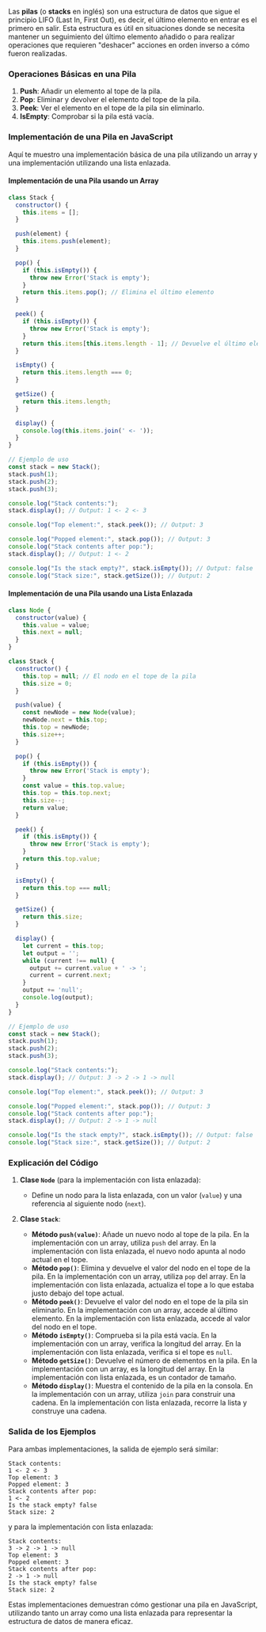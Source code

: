 Las **pilas** (o **stacks** en inglés) son una estructura de datos que sigue el principio LIFO (Last In, First Out), es decir, el último elemento en entrar es el primero en salir. Esta estructura es útil en situaciones donde se necesita mantener un seguimiento del último elemento añadido o para realizar operaciones que requieren "deshacer" acciones en orden inverso a cómo fueron realizadas.

### Operaciones Básicas en una Pila

1. **Push**: Añadir un elemento al tope de la pila.
2. **Pop**: Eliminar y devolver el elemento del tope de la pila.
3. **Peek**: Ver el elemento en el tope de la pila sin eliminarlo.
4. **IsEmpty**: Comprobar si la pila está vacía.

### Implementación de una Pila en JavaScript

Aquí te muestro una implementación básica de una pila utilizando un array y una implementación utilizando una lista enlazada.

#### Implementación de una Pila usando un Array

```javascript
class Stack {
  constructor() {
    this.items = [];
  }

  push(element) {
    this.items.push(element);
  }

  pop() {
    if (this.isEmpty()) {
      throw new Error('Stack is empty');
    }
    return this.items.pop(); // Elimina el último elemento
  }

  peek() {
    if (this.isEmpty()) {
      throw new Error('Stack is empty');
    }
    return this.items[this.items.length - 1]; // Devuelve el último elemento
  }

  isEmpty() {
    return this.items.length === 0;
  }

  getSize() {
    return this.items.length;
  }

  display() {
    console.log(this.items.join(' <- '));
  }
}

// Ejemplo de uso
const stack = new Stack();
stack.push(1);
stack.push(2);
stack.push(3);

console.log("Stack contents:");
stack.display(); // Output: 1 <- 2 <- 3

console.log("Top element:", stack.peek()); // Output: 3

console.log("Popped element:", stack.pop()); // Output: 3
console.log("Stack contents after pop:");
stack.display(); // Output: 1 <- 2

console.log("Is the stack empty?", stack.isEmpty()); // Output: false
console.log("Stack size:", stack.getSize()); // Output: 2
```

#### Implementación de una Pila usando una Lista Enlazada

```javascript
class Node {
  constructor(value) {
    this.value = value;
    this.next = null;
  }
}

class Stack {
  constructor() {
    this.top = null; // El nodo en el tope de la pila
    this.size = 0;
  }

  push(value) {
    const newNode = new Node(value);
    newNode.next = this.top;
    this.top = newNode;
    this.size++;
  }

  pop() {
    if (this.isEmpty()) {
      throw new Error('Stack is empty');
    }
    const value = this.top.value;
    this.top = this.top.next;
    this.size--;
    return value;
  }

  peek() {
    if (this.isEmpty()) {
      throw new Error('Stack is empty');
    }
    return this.top.value;
  }

  isEmpty() {
    return this.top === null;
  }

  getSize() {
    return this.size;
  }

  display() {
    let current = this.top;
    let output = '';
    while (current !== null) {
      output += current.value + ' -> ';
      current = current.next;
    }
    output += 'null';
    console.log(output);
  }
}

// Ejemplo de uso
const stack = new Stack();
stack.push(1);
stack.push(2);
stack.push(3);

console.log("Stack contents:");
stack.display(); // Output: 3 -> 2 -> 1 -> null

console.log("Top element:", stack.peek()); // Output: 3

console.log("Popped element:", stack.pop()); // Output: 3
console.log("Stack contents after pop:");
stack.display(); // Output: 2 -> 1 -> null

console.log("Is the stack empty?", stack.isEmpty()); // Output: false
console.log("Stack size:", stack.getSize()); // Output: 2
```

### Explicación del Código

1. **Clase `Node`** (para la implementación con lista enlazada):
   - Define un nodo para la lista enlazada, con un valor (`value`) y una referencia al siguiente nodo (`next`).

2. **Clase `Stack`**:
   - **Método `push(value)`**: Añade un nuevo nodo al tope de la pila. En la implementación con un array, utiliza `push` del array. En la implementación con lista enlazada, el nuevo nodo apunta al nodo actual en el tope.
   - **Método `pop()`**: Elimina y devuelve el valor del nodo en el tope de la pila. En la implementación con un array, utiliza `pop` del array. En la implementación con lista enlazada, actualiza el tope a lo que estaba justo debajo del tope actual.
   - **Método `peek()`**: Devuelve el valor del nodo en el tope de la pila sin eliminarlo. En la implementación con un array, accede al último elemento. En la implementación con lista enlazada, accede al valor del nodo en el tope.
   - **Método `isEmpty()`**: Comprueba si la pila está vacía. En la implementación con un array, verifica la longitud del array. En la implementación con lista enlazada, verifica si el tope es `null`.
   - **Método `getSize()`**: Devuelve el número de elementos en la pila. En la implementación con un array, es la longitud del array. En la implementación con lista enlazada, es un contador de tamaño.
   - **Método `display()`**: Muestra el contenido de la pila en la consola. En la implementación con un array, utiliza `join` para construir una cadena. En la implementación con lista enlazada, recorre la lista y construye una cadena.

### Salida de los Ejemplos

Para ambas implementaciones, la salida de ejemplo será similar:

```
Stack contents:
1 <- 2 <- 3
Top element: 3
Popped element: 3
Stack contents after pop:
1 <- 2
Is the stack empty? false
Stack size: 2
```

y para la implementación con lista enlazada:

```
Stack contents:
3 -> 2 -> 1 -> null
Top element: 3
Popped element: 3
Stack contents after pop:
2 -> 1 -> null
Is the stack empty? false
Stack size: 2
```

Estas implementaciones demuestran cómo gestionar una pila en JavaScript, utilizando tanto un array como una lista enlazada para representar la estructura de datos de manera eficaz.
